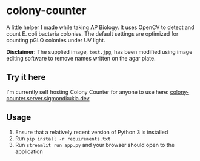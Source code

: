 # colony-counter

A little helper I made while taking AP Biology.
It uses OpenCV to detect and count E. coli bacteria colonies.
The default settings are optimized for counting pGLO colonies under UV light.

**Disclaimer:** The supplied image, `test.jpg`, has been modified using image editing software to remove names written on the agar plate.

## Try it here

I'm currently self hosting Colony Counter for anyone to use here: [colony-counter.server.sigmondkukla.dev](https://colony-counter.server.sigmondkukla.dev)

## Usage

1. Ensure that a relatively recent version of Python 3 is installed
2. Run `pip install -r requirements.txt`
3. Run `streamlit run app.py` and your browser should open to the application
